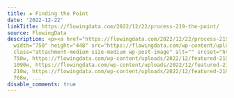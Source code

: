 ```yaml
---
title: ✚ Finding the Point
date: '2022-12-22'
linkTitle: https://flowingdata.com/2022/12/22/process-219-the-point/
source: FlowingData
description: <p><a href="https://flowingdata.com/2022/12/22/process-219-the-point/"><img
  width="750" height="448" src="https://flowingdata.com/wp-content/uploads/2022/12/featured-219-750x448.png"
  class="attachment-medium size-medium wp-post-image" alt="" srcset="https://flowingdata.com/wp-content/uploads/2022/12/featured-219-750x448.png
  750w, https://flowingdata.com/wp-content/uploads/2022/12/featured-219-1090x651.png
  1090w, https://flowingdata.com/wp-content/uploads/2022/12/featured-219-210x125.png
  210w, https://flowingdata.com/wp-content/uploads/2022/12/featured-219-768x459.png
  768w, ...
disable_comments: true
---
```

<p><a href="https://flowingdata.com/2022/12/22/process-219-the-point/"><img width="750" height="448" src="https://flowingdata.com/wp-content/uploads/2022/12/featured-219-750x448.png" class="attachment-medium size-medium wp-post-image" alt="" srcset="https://flowingdata.com/wp-content/uploads/2022/12/featured-219-750x448.png 750w, https://flowingdata.com/wp-content/uploads/2022/12/featured-219-1090x651.png 1090w, https://flowingdata.com/wp-content/uploads/2022/12/featured-219-210x125.png 210w, https://flowingdata.com/wp-content/uploads/2022/12/featured-219-768x459.png 768w, ...